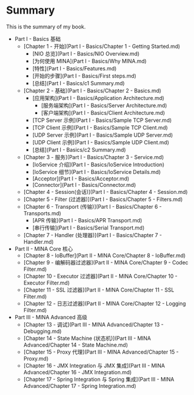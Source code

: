 # Summary

This is the summary of my book.

* Part I - Basics 基础
	* [Chapter 1 - 开始](Part I - Basics/Chapter 1 - Getting Started.md)
		* [NIO 总览](Part I - Basics/NIO Overview.md)
		* [为何使用 MINA](Part I - Basics/Why MINA.md)
		* [特性](Part I - Basics/Features.md)
		* [开始的步骤](Part I - Basics/First steps.md)
		* [总结](Part I - Basics/c1 Summary.md)
 	* [Chapter 2 - 基础](Part I - Basics/Chapter 2 - Basics.md)
		* [应用架构](Part I - Basics/Application Architecture.md)
			* [服务端架构](Part I - Basics/Server Architecture.md)
			* [客户端架构](Part I - Basics/Client Architecture.md)
		* [TCP Server 示例](Part I - Basics/Sample TCP Server.md)
		* [TCP Client 示例](Part I - Basics/Sample TCP Client.md)
		* [UDP Server 示例](Part I - Basics/Sample UDP Server.md)
		* [UDP Client 示例](Part I - Basics/Sample UDP Client.md)
		* [总结](Part I - Basics/c2 Summary.md)
 	* [Chapter 3 - 服务](Part I - Basics/Chapter 3 - Service.md)
		* [IoService 介绍](Part I - Basics/IoService Introduction)
		* [IoService 细节](Part I - Basics/IoService Details.md)
		* [Acceptor](Part I - Basics/Acceptor.md)
		* [Connector](Part I - Basics/Connector.md)
 	* [Chapter 4 - Session(会话)](Part I - Basics/Chapter 4 - Session.md)
 	* [Chapter 5 - Filter (过滤器)](Part I - Basics/Chapter 5 - Filters.md)
 	* [Chapter 6 - Transport (传输)](Part I - Basics/Chapter 6 - Transports.md)
		* [APR 传输](Part I - Basics/APR Transport.md)
		* [串行传输](Part I - Basics/Serial Transport.md)
 	* [Chapter 7 - Handler (处理器)](Part I - Basics/Chapter 7 - Handler.md)
* Part II - MINA Core 核心
	* [Chapter 8 - IoBuffer](Part II - MINA Core/Chapter 8 - IoBuffer.md) 
	* [Chapter 9 - 编解码器过滤器](Part II - MINA Core/Chapter 9 - Codec Filter.md) 
	* [Chapter 10 - Executor 过滤器](Part II - MINA Core/Chapter 10 - Executor Filter.md) 
	* [Chapter 11 - SSL 过滤器](Part II - MINA Core/Chapter 11 - SSL Filter.md) 
	* [Chapter 12 - 日志过滤器](Part II - MINA Core/Chapter 12 - Logging Filter.md) 
* Part III - MINA Advanced 高级
	* [Chapter 13 - 调试](Part III - MINA Advanced/Chapter 13 - Debugging.md) 
	* [Chapter 14 - State Machine (状态机)](Part III - MINA Advanced/Chapter 14 - State Machine.md) 
	* [Chapter 15 - Proxy 代理](Part III - MINA Advanced/Chapter 15 - Proxy.md) 
	* [Chapter 16 - JMX Integration 与 JMX 集成](Part III - MINA Advanced/Chapter 16 - JMX Integration.md) 
	* [Chapter 17 - Spring Integration 与 Spring 集成](Part III - MINA Advanced/Chapter 17 - Spring Integration.md) 
